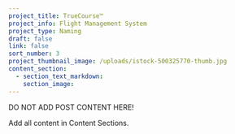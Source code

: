 ```yaml
---
project_title: TrueCourse™
project_info: Flight Management System
project_type: Naming
draft: false
link: false
sort_number: 3
project_thumbnail_image: /uploads/istock-500325770-thumb.jpg
content_section:
  - section_text_markdown:
    section_image:
---
```



DO NOT ADD POST CONTENT HERE!

Add all content in Content Sections.